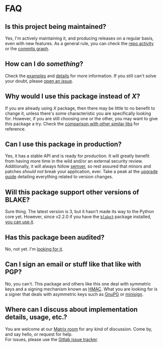 # FAQ

## Is this project being maintained?

Yes, I'm actively maintaining it, and producing releases on a regular basis, even with new features. As a general rule, you can check the [repo activity](https://gitlab.com/hackancuba/blake2signer/activity) or the [commits graph](https://gitlab.com/hackancuba/blake2signer/-/network/develop).

## How can I do *something*?

Check the [examples](examples.md) and [details](details.md) for more information. If you still can't solve your doubt, please [open an issue](https://gitlab.com/hackancuba/blake2signer/-/issues/new).

## Why would I use this package instead of *X*?

If you are already using *X* package, then there may be little to no benefit to change it, unless there's some characteristic you are specifically looking for. However, if you are still choosing one or the other, you may want to give this package a try. Check the [comparison with other similar libs](comparison.md) for reference.

## Can I use this package in production?

Yes, it has a stable API and is ready for production. It will greatly benefit from having more time in the wild and/or an external security review. Additionally, it will always follow [semver](https://semver.org/), so rest assured that minors and patches *should not* break your application, ever. Take a peak at the [upgrade guide](upgrade.md) detailing everything related to version changes.

## Will this package support other versions of BLAKE?

Sure thing. The latest version is 3, but it hasn't made its way to the Python core yet. However, since v2.2.0 if you have the [`blake3`](https://pypi.org/project/blake3/) package installed, [you can use it](examples.md#using-blake3).

## Has this package been audited?

No, not yet. I'm [looking for it](security.md#external-security-review).

## Can I sign an email or stuff like that like with PGP?

No, you can't. This package and others like this one deal with symmetric keys and a signing mechanism known as [HMAC](https://en.wikipedia.org/wiki/HMAC). What you are looking for is a signer that deals with asymmetric keys such as [GnuPG](https://www.gnupg.org) or [minisign](https://jedisct1.github.io/minisign).

## Where can I discuss about implementation details, usage, etc.?

You are welcome at our [Matrix room](https://matrix.to/#/#blake2signer:mozilla.org) for any kind of discussion. Come by, and say hello, or request for help.  
For issues, please use the [Gitlab issue tracker](https://gitlab.com/hackancuba/blake2signer/-/issues).
